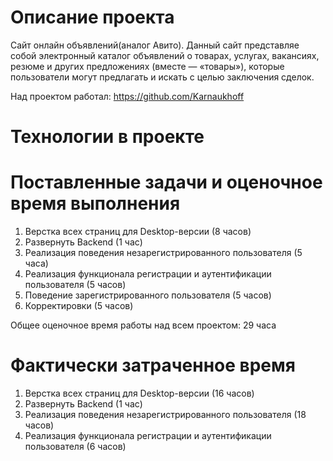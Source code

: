 # Описание проекта
Сайт онлайн объявлений(аналог Авито). 
Данный сайт представляе собой электронный каталог объявлений о товарах, услугах, вакансиях, резюме и других предложениях (вместе — «товары»), которые пользователи могут предлагать и искать с целью заключения сделок.

Над проектом работал: https://github.com/Karnaukhoff
# Технологии в проекте

# Поставленные задачи и оценочное время выполнения
1. Верстка всех страниц для Desktop-версии (8 часов)
2. Развернуть Backend (1 час)
3. Реализация поведения незарегистрированного пользователя (5 часа)
4. Реализация функционала регистрации и аутентификации пользователя (5 часов)
5. Поведение зарегистрированного пользователя (5 часов)
6. Корректировки (5 часов)

Общее оценочное время работы над всем проектом: 29 часа
# Фактически затраченное время
1. Верстка всех страниц для Desktop-версии (16 часов)
2. Развернуть Backend (1 час)
3. Реализация поведения незарегистрированного пользователя (18 часов)
4. Реализация функционала регистрации и аутентификации пользователя (6 часов)
